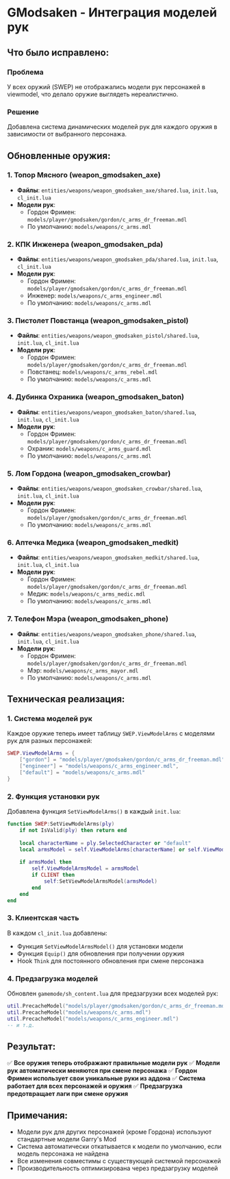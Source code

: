 # GModsaken - Интеграция моделей рук

## Что было исправлено:

### Проблема
У всех оружий (SWEP) не отображались модели рук персонажей в viewmodel, что делало оружие выглядеть нереалистично.

### Решение
Добавлена система динамических моделей рук для каждого оружия в зависимости от выбранного персонажа.

## Обновленные оружия:

### 1. Топор Мясного (weapon_gmodsaken_axe)
- **Файлы**: `entities/weapons/weapon_gmodsaken_axe/shared.lua`, `init.lua`, `cl_init.lua`
- **Модели рук**:
  - Гордон Фримен: `models/player/gmodsaken/gordon/c_arms_dr_freeman.mdl`
  - По умолчанию: `models/weapons/c_arms.mdl`

### 2. КПК Инженера (weapon_gmodsaken_pda)
- **Файлы**: `entities/weapons/weapon_gmodsaken_pda/shared.lua`, `init.lua`, `cl_init.lua`
- **Модели рук**:
  - Гордон Фримен: `models/player/gmodsaken/gordon/c_arms_dr_freeman.mdl`
  - Инженер: `models/weapons/c_arms_engineer.mdl`
  - По умолчанию: `models/weapons/c_arms.mdl`

### 3. Пистолет Повстанца (weapon_gmodsaken_pistol)
- **Файлы**: `entities/weapons/weapon_gmodsaken_pistol/shared.lua`, `init.lua`, `cl_init.lua`
- **Модели рук**:
  - Гордон Фримен: `models/player/gmodsaken/gordon/c_arms_dr_freeman.mdl`
  - Повстанец: `models/weapons/c_arms_rebel.mdl`
  - По умолчанию: `models/weapons/c_arms.mdl`

### 4. Дубинка Охраника (weapon_gmodsaken_baton)
- **Файлы**: `entities/weapons/weapon_gmodsaken_baton/shared.lua`, `init.lua`, `cl_init.lua`
- **Модели рук**:
  - Гордон Фримен: `models/player/gmodsaken/gordon/c_arms_dr_freeman.mdl`
  - Охраник: `models/weapons/c_arms_guard.mdl`
  - По умолчанию: `models/weapons/c_arms.mdl`

### 5. Лом Гордона (weapon_gmodsaken_crowbar)
- **Файлы**: `entities/weapons/weapon_gmodsaken_crowbar/shared.lua`, `init.lua`, `cl_init.lua`
- **Модели рук**:
  - Гордон Фримен: `models/player/gmodsaken/gordon/c_arms_dr_freeman.mdl`
  - По умолчанию: `models/weapons/c_arms.mdl`

### 6. Аптечка Медика (weapon_gmodsaken_medkit)
- **Файлы**: `entities/weapons/weapon_gmodsaken_medkit/shared.lua`, `init.lua`, `cl_init.lua`
- **Модели рук**:
  - Гордон Фримен: `models/player/gmodsaken/gordon/c_arms_dr_freeman.mdl`
  - Медик: `models/weapons/c_arms_medic.mdl`
  - По умолчанию: `models/weapons/c_arms.mdl`

### 7. Телефон Мэра (weapon_gmodsaken_phone)
- **Файлы**: `entities/weapons/weapon_gmodsaken_phone/shared.lua`, `init.lua`, `cl_init.lua`
- **Модели рук**:
  - Гордон Фримен: `models/player/gmodsaken/gordon/c_arms_dr_freeman.mdl`
  - Мэр: `models/weapons/c_arms_mayor.mdl`
  - По умолчанию: `models/weapons/c_arms.mdl`

## Техническая реализация:

### 1. Система моделей рук
Каждое оружие теперь имеет таблицу `SWEP.ViewModelArms` с моделями рук для разных персонажей:
```lua
SWEP.ViewModelArms = {
    ["gordon"] = "models/player/gmodsaken/gordon/c_arms_dr_freeman.mdl",
    ["engineer"] = "models/weapons/c_arms_engineer.mdl",
    ["default"] = "models/weapons/c_arms.mdl"
}
```

### 2. Функция установки рук
Добавлена функция `SetViewModelArms()` в каждый `init.lua`:
```lua
function SWEP:SetViewModelArms(ply)
    if not IsValid(ply) then return end
    
    local characterName = ply.SelectedCharacter or "default"
    local armsModel = self.ViewModelArms[characterName] or self.ViewModelArms["default"]
    
    if armsModel then
        self.ViewModelArmsModel = armsModel
        if CLIENT then
            self:SetViewModelArmsModel(armsModel)
        end
    end
end
```

### 3. Клиентская часть
В каждом `cl_init.lua` добавлены:
- Функция `SetViewModelArmsModel()` для установки модели
- Функция `Equip()` для обновления при получении оружия
- Hook `Think` для постоянного обновления при смене персонажа

### 4. Предзагрузка моделей
Обновлен `gamemode/sh_content.lua` для предзагрузки всех моделей рук:
```lua
util.PrecacheModel("models/player/gmodsaken/gordon/c_arms_dr_freeman.mdl")
util.PrecacheModel("models/weapons/c_arms.mdl")
util.PrecacheModel("models/weapons/c_arms_engineer.mdl")
-- и т.д.
```

## Результат:

✅ **Все оружия теперь отображают правильные модели рук**
✅ **Модели рук автоматически меняются при смене персонажа**
✅ **Гордон Фримен использует свои уникальные руки из аддона**
✅ **Система работает для всех персонажей и оружия**
✅ **Предзагрузка предотвращает лаги при смене оружия**

## Примечания:

- Модели рук для других персонажей (кроме Гордона) используют стандартные модели Garry's Mod
- Система автоматически откатывается к модели по умолчанию, если модель персонажа не найдена
- Все изменения совместимы с существующей системой персонажей
- Производительность оптимизирована через предзагрузку моделей 
